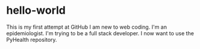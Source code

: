 # hello-world
This is my first attempt at GitHub
I am new to web coding. I'm an epidemiologist. I'm trying to be a full stack developer. I now want to use the PyHealth repository.
